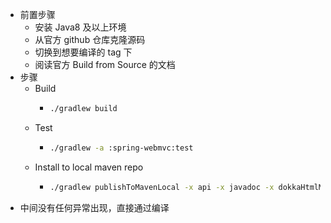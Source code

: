 - 前置步骤
	- 安装 Java8 及以上环境
	- 从官方 github 仓库克隆源码
	- 切换到想要编译的 tag 下
	- 阅读官方 Build from Source 的文档
- 步骤
	- Build
		- ``` bash
		  ./gradlew build
		  ```
	- Test
		- ``` bash
		  ./gradlew -a :spring-webmvc:test
		  ```
	- Install to local maven repo
		- ``` bash
		  ./gradlew publishToMavenLocal -x api -x javadoc -x dokkaHtmlMultiModule -x asciidoctor -x asciidoctorPdf -x distZip
		  ```
- 中间没有任何异常出现，直接通过编译